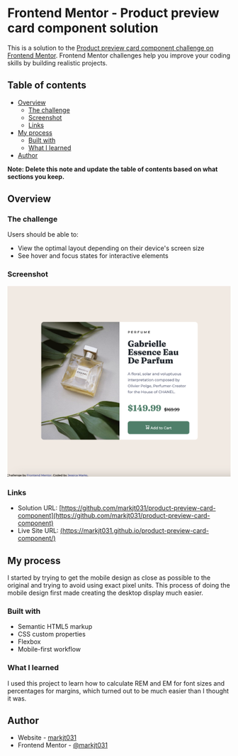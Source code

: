# Frontend Mentor - Product preview card component solution

This is a solution to the [Product preview card component challenge on Frontend Mentor](https://www.frontendmentor.io/challenges/product-preview-card-component-GO7UmttRfa). Frontend Mentor challenges help you improve your coding skills by building realistic projects. 

## Table of contents

- [Overview](#overview)
  - [The challenge](#the-challenge)
  - [Screenshot](#screenshot)
  - [Links](#links)
- [My process](#my-process)
  - [Built with](#built-with)
  - [What I learned](#what-i-learned)
- [Author](#author)

**Note: Delete this note and update the table of contents based on what sections you keep.**

## Overview

### The challenge

Users should be able to:

- View the optimal layout depending on their device's screen size
- See hover and focus states for interactive elements

### Screenshot

![](Screenshot%202023-05-08%20at%207.21.57%20PM.png)


### Links

- Solution URL: [https://github.com/markjt031/product-preview-card-component](https://github.com/markjt031/product-preview-card-component)
- Live Site URL: [(https://markjt031.github.io/product-preview-card-component/)](https://markjt031.github.io/product-preview-card-component/)

## My process

I started by trying to get the mobile design as close as possible to the original and trying to avoid using exact pixel units. This
process of doing the mobile design first made creating the desktop display much easier.

### Built with

- Semantic HTML5 markup
- CSS custom properties
- Flexbox
- Mobile-first workflow


### What I learned

I used this project to learn how to calculate REM and EM for font sizes and percentages for margins, which turned out to be much easier than I thought it was.



## Author

- Website - [markjt031](https://github.com/markjt031)
- Frontend Mentor - [@markjt031](https://www.frontendmentor.io/profile/markjt031)


